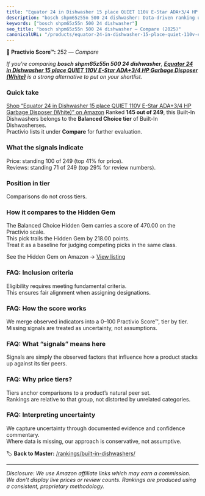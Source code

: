 ```yaml
---
title: "Equator 24 in Dishwasher 15 place QUIET 110V E-Star ADA+3/4 HP Garbage Disposer (White)"
description: "bosch shpm65z55n 500 24 dishwasher: Data-driven ranking using the Practivio Score™. Positioned by quality, value, demand, findability, momentum."
keywords: ["bosch shpm65z55n 500 24 dishwasher"]
seo_title: "bosch shpm65z55n 500 24 dishwasher — Compare (2025)"
canonicalURL: "/products/equator-24-in-dishwasher-15-place-quiet-110v-e-star-ada34-hp-garbage-disposer-white-B0DCQCQ6SC/"
---
```


**🛒 Practivio Score™:** 252 — _Compare_


*If you're comparing **bosch shpm65z55n 500 24 dishwasher**, **[Equator 24 in Dishwasher 15 place QUIET 110V E-Star ADA+3/4 HP Garbage Disposer (White)](https://www.amazon.com/dp/B0DCQCQ6SC?tag=practivio-20)** is a strong alternative to put on your shortlist.*
### Quick take
[Shop “Equator 24 in Dishwasher 15 place QUIET 110V E-Star ADA+3/4 HP Garbage Disposer (White)” on Amazon](https://www.amazon.com/dp/B0DCQCQ6SC?tag=practivio-20)
Ranked **145 out of 249**, this Built-In Dishwashers belongs to the **Balanced Choice tier** of Built-In Dishwasherses.  
Practivio lists it under **Compare** for further evaluation.

### What the signals indicate
Price: standing 100 of 249 (top 41% for price).  
Reviews: standing 71 of 249 (top 29% for review numbers).  

### Position in tier
Comparisons do not cross tiers.

### How it compares to the Hidden Gem
The Balanced Choice Hidden Gem carries a score of 470.00 on the Practivio scale.  
This pick trails the Hidden Gem by 218.00 points.  
Treat it as a baseline for judging competing picks in the same class.  

See the Hidden Gem on Amazon → [View listing](https://www.amazon.com/dp/B01MQGDIAR?tag=practivio-20)

### FAQ: Inclusion criteria
Eligibility requires meeting fundamental criteria.  
This ensures fair alignment when assigning designations.

### FAQ: How the score works
We merge observed indicators into a 0–100 Practivio Score™, tier by tier.  
Missing signals are treated as uncertainty, not assumptions.

### FAQ: What “signals” means here
Signals are simply the observed factors that influence how a product stacks up against its tier peers.

### FAQ: Why price tiers?
Tiers anchor comparisons to a product’s natural peer set.  
Rankings are relative to that group, not distorted by unrelated categories.

### FAQ: Interpreting uncertainty
We capture uncertainty through documented evidence and confidence commentary.  
Where data is missing, our approach is conservative, not assumptive.

<!-- Missing template for Compare/CompareWithinPriceClass -->


🏷️ **Back to Master:** [/rankings/built-in-dishwashers/](/rankings/built-in-dishwashers/)

---
_Disclosure: We use Amazon affiliate links which may earn a commission. We don’t display live prices or review counts. Rankings are produced using a consistent, proprietary methodology._
